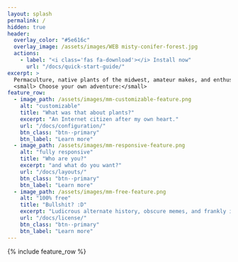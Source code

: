 ```yaml
---
layout: splash
permalink: /
hidden: true
header:
  overlay_color: "#5e616c"
  overlay_image: /assets/images/WEB misty-conifer-forest.jpg
  actions:
    - label: "<i class='fas fa-download'></i> Install now"
      url: "/docs/quick-start-guide/"
excerpt: >
  Permaculture, native plants of the midwest, amateur makes, and enthusiastic bullshit. Welcome to my corner of the Internet!<br />
  <small> Choose your own adventure:</small>
feature_row:
  - image_path: /assets/images/mm-customizable-feature.png
    alt: "customizable"
    title: "What was that about plants?"
    excerpt: "An Internet citizen after my own heart."
    url: "/docs/configuration/"
    btn_class: "btn--primary"
    btn_label: "Learn more"
  - image_path: /assets/images/mm-responsive-feature.png
    alt: "fully responsive"
    title: "Who are you?"
    excerpt: "and what do you want?"
    url: "/docs/layouts/"
    btn_class: "btn--primary"
    btn_label: "Learn more"
  - image_path: /assets/images/mm-free-feature.png
    alt: "100% free"
    title: "Bullshit? :D"
    excerpt: "Ludicrous alternate history, obscure memes, and frankly implausible lies."
    url: "/docs/license/"
    btn_class: "btn--primary"
    btn_label: "Learn more"      
---
```


{% include feature_row %}
